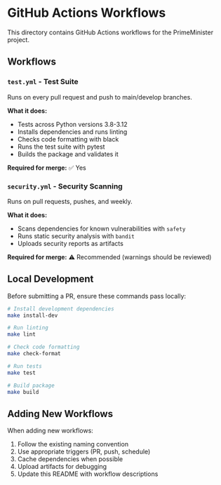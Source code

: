 # GitHub Actions Workflows

This directory contains GitHub Actions workflows for the PrimeMinister project.

## Workflows

### `test.yml` - Test Suite
Runs on every pull request and push to main/develop branches.

**What it does:**
- Tests across Python versions 3.8-3.12
- Installs dependencies and runs linting
- Checks code formatting with black
- Runs the test suite with pytest
- Builds the package and validates it

**Required for merge:** ✅ Yes

### `security.yml` - Security Scanning
Runs on pull requests, pushes, and weekly.

**What it does:**
- Scans dependencies for known vulnerabilities with `safety`
- Runs static security analysis with `bandit`
- Uploads security reports as artifacts

**Required for merge:** ⚠️ Recommended (warnings should be reviewed)

## Local Development

Before submitting a PR, ensure these commands pass locally:

```bash
# Install development dependencies
make install-dev

# Run linting
make lint

# Check code formatting
make check-format

# Run tests
make test

# Build package
make build
```

## Adding New Workflows

When adding new workflows:
1. Follow the existing naming convention
2. Use appropriate triggers (PR, push, schedule)
3. Cache dependencies when possible
4. Upload artifacts for debugging
5. Update this README with workflow descriptions